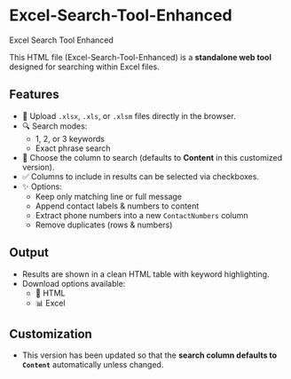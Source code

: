 # Excel-Search-Tool-Enhanced
Excel Search Tool Enhanced

This HTML file (Excel-Search-Tool-Enhanced) is a **standalone web tool** designed for searching within Excel files.

## Features
- 📂 Upload `.xlsx`, `.xls`, or `.xlsm` files directly in the browser.
- 🔍 Search modes: 
  - 1, 2, or 3 keywords
  - Exact phrase search
- 📑 Choose the column to search (defaults to **Content** in this customized version).
- ✅ Columns to include in results can be selected via checkboxes.
- ✨ Options:
  - Keep only matching line or full message
  - Append contact labels & numbers to content
  - Extract phone numbers into a new `ContactNumbers` column
  - Remove duplicates (rows & numbers)

## Output
- Results are shown in a clean HTML table with keyword highlighting.
- Download options available:
  - 📄 HTML
  - 📊 Excel

## Customization
- This version has been updated so that the **search column defaults to `Content`** automatically unless changed.

